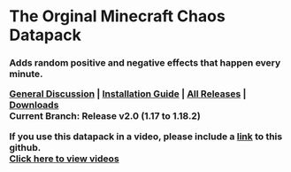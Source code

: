 # The Orginal Minecraft Chaos Datapack
<h3> Adds random positive and negative effects that happen every minute.<br>
 
 [<b>General Discussion</b>](https://github.com/ItsFaldo/Minecraft-Chaos-Datapack/discussions/9) |
 [<b>Installation Guide</b>](https://github.com/ItsFaldo/Minecraft-Chaos-Datapack/wiki/Installation) |
 [<b>All Releases</b>](https://github.com/ItsFaldo/Minecraft-Chaos-Datapack/releases) |
 [<b>Downloads</b>](https://github.com/ItsFaldo/Minecraft-Chaos-Datapack/wiki/Downloads)<br>
 Current Branch: Release v2.0 (1.17 to 1.18.2)
 <br>
 
 If you use this datapack in a video, please include a [link](https://github.com/ItsFaldo/Minecraft-Chaos-Datapack) to this github.
 <br>
 [Click here to view videos](https://github.com/ItsFaldo/Minecraft-Chaos-Datapack/discussions/11)
</h3>
